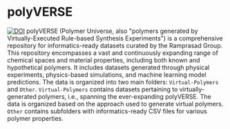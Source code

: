 # polyVERSE
[![DOI](https://zenodo.org/badge/777530406.svg)](https://zenodo.org/doi/10.5281/zenodo.13352643)
polyVERSE (Polymer Universe, also "polymers generated by Virtually-Executed Rule-based Synthesis Experiments") is a comprehensive repository for informatics-ready datasets curated by the Ramprasad Group. This repository encompasses a vast and continuously expanding range of chemical spaces and material properties, including both known and hypothetical polymers. It includes datasets generated through physical experiments, physics-based simulations, and machine learning model predictions. The data is organized into two main folders: `Virtual-Polymers` and `Other`. `Virtual-Polymers` contains datasets pertaining to virtually-generated polymers, i.e., spanning the ever-expanding polyVERSE. The data is organized based on the approach used to generate virtual polymers. `Other` contains subfolders with informatics-ready CSV files for various polymer properties.
